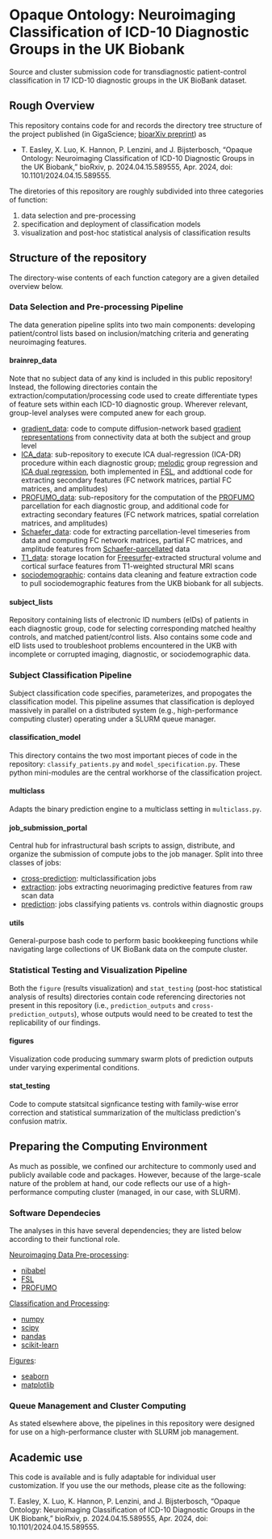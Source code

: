 # Opaque Ontology: Neuroimaging Classification of ICD-10 Diagnostic Groups in the UK Biobank
Source and cluster submission code for transdiagnostic patient-control classification in 17 ICD-10 diagnostic groups in the UK BioBank dataset.

## Rough Overview
This repository contains code for and records the directory tree structure of the project published (in GigaScience; [bioarXiv preprint](https://doi.org/10.1101/2024.04.15.589555)) as
- T. Easley, X. Luo, K. Hannon, P. Lenzini, and J. Bijsterbosch, “Opaque Ontology: Neuroimaging Classification of ICD-10 Diagnostic Groups in the UK Biobank,” bioRxiv, p. 2024.04.15.589555, Apr. 2024, doi: 10.1101/2024.04.15.589555. 

The diretories of this repository are roughly subdivided into three categories of function:
1. data selection and pre-processing
2. specification and deployment of classification models
4. visualization and post-hoc statistical analysis of classification results

## Structure of the repository

The directory-wise contents of each function category are a given detailed overview below.

### Data Selection and Pre-processing Pipeline
The data generation pipeline splits into two main components: developing patient/control lists based on inclusion/matching criteria and generating neuroimaging features.

#### brainrep_data
Note that no subject data of any kind is included in this public repository! Instead, the following directories contain the extraction/computation/processing code used to create differentiate types of feature sets within each ICD-10 diagnostic group. Wherever relevant, group-level analyses were computed anew for each group. 
- <ins>gradient_data</ins>: code to compute diffusion-network based [gradient representations](https://pubmed.ncbi.nlm.nih.gov/27791099/) from connectivity data at both the subject and group level 
- <ins>ICA_data</ins>: sub-repository to execute ICA dual-regression (ICA-DR) procedure within each diagnostic group; [melodic](https://fsl.fmrib.ox.ac.uk/fslcourse/graduate/lectures/practicals/ica/) group regression and [ICA dual regression](https://open.win.ox.ac.uk/pages/fslcourse/practicals/ica/index.html), both implemented in [FSL](https://fsl.fmrib.ox.ac.uk/fsl/docs/#/), and addtional code for extracting secondary features (FC network matrices, partial FC matrices, and amplitudes)
- <ins>PROFUMO_data</ins>: sub-repository for the computation of the [PROFUMO](https://git.fmrib.ox.ac.uk/samh/profumo) parcellation for each diagnostic group, and additional code for extracting secondary features (FC network matrices, spatial correlation matrices, and amplitudes)
- <ins>Schaefer_data</ins>: code for extracting parcellation-level timeseries from data and computing FC network matrices, partial FC matrices, and amplitude features from [Schaefer-parcellated](https://academic.oup.com/cercor/article/28/9/3095/3978804) data
- <ins>T1_data</ins>: storage location for [Freesurfer](https://surfer.nmr.mgh.harvard.edu/)-extracted structural volume and cortical surface features from T1-weighted structural MRI scans
- <ins>sociodemographic</ins>: contains data cleaning and feature extraction code to pull sociodemographic features from the UKB biobank for all subjects.

#### subject_lists
Repository containing lists of electronic ID numbers (eIDs) of patients in each diagnostic group, code for selecting corresponding matched healthy controls, and matched patient/control lists. Also contains some code and eID lists used to troubleshoot problems encountered in the UKB with incomplete or corrupted imaging, diagnostic, or sociodemographic data.

### Subject Classification Pipeline
Subject classification code specifies, parameterizes, and propogates the classification model. This pipeline assumes that classification is deployed massively in parallel on a distributed system (e.g., high-performance computing cluster) operating under a SLURM queue manager.

#### classification_model
This directory contains the two most important pieces of code in the repository: `classify_patients.py` and `model_specification.py`. These python mini-modules are the central workhorse of the classification project.

#### multiclass
Adapts the binary prediction engine to a multiclass setting in `multiclass.py`.

#### job_submission_portal
Central hub for infrastructural bash scripts to assign, distribute, and organize the submission of compute jobs to the job manager. Split into three classes of jobs:
- <ins>cross-prediction</ins>: multiclassification jobs
- <ins>extraction</ins>: jobs extracting neuorimaging predictive features from raw scan data
- <ins>prediction</ins>: jobs classifying patients vs. controls within diagnostic groups

#### utils
General-purpose bash code to perform basic bookkeeping functions while navigating large collections of UK BioBank data on the compute cluster.

### Statistical Testing and Visualization Pipeline
Both the `figure` (results visualization) and `stat_testing` (post-hoc statistical analysis of results) directories contain code referencing directories not present in this repository (i.e., `prediction_outputs` and `cross-prediction_outputs`), whose outputs would need to be created to test the replicability of our findings.

#### figures
Visualization code producing summary swarm plots of prediction outputs under varying experimental conditions.

#### stat_testing
Code to compute statsitcal signficance testing with family-wise error correction and statistical summarization of the multiclass prediction's confusion matrix.

## Preparing the Computing Environment
As much as possible, we confined our architecture to commonly used and publicly available code and packages. However, because of the large-scale nature of the problem at hand, our code reflects our use of a high-performance computing cluster (managed, in our case, with SLURM).

### Software Dependecies
The analyses in this have several dependencies; they are listed below according to their functional role.

<ins>Neuroimaging Data Pre-processing</ins>:
- [nibabel](https://nipy.org/nibabel/)
- [FSL](https://fsl.fmrib.ox.ac.uk/fsl/docs/#/)
- [PROFUMO](https://git.fmrib.ox.ac.uk/samh/profumo)
	
<ins>Classification and Processing</ins>:
- [numpy](https://numpy.org/)
- [scipy](https://scipy.org/)
- [pandas](https://pandas.pydata.org/)
- [scikit-learn](https://scikit-learn.org/stable/)

<ins>Figures</ins>:
- [seaborn](https://seaborn.pydata.org/)
- [matplotlib](https://matplotlib.org/stable/index.html)
	

### Queue Management and Cluster Computing
As stated elsewhere above, the pipelines in this repository were designed for use on a high-performance cluster with SLURM job management.

## Academic use

This code is available and is fully adaptable for individual user customization. If you use the our methods, please cite as the following:

T. Easley, X. Luo, K. Hannon, P. Lenzini, and J. Bijsterbosch, “Opaque Ontology: Neuroimaging Classification of ICD-10 Diagnostic Groups in the UK Biobank,” bioRxiv, p. 2024.04.15.589555, Apr. 2024, doi: 10.1101/2024.04.15.589555. 
